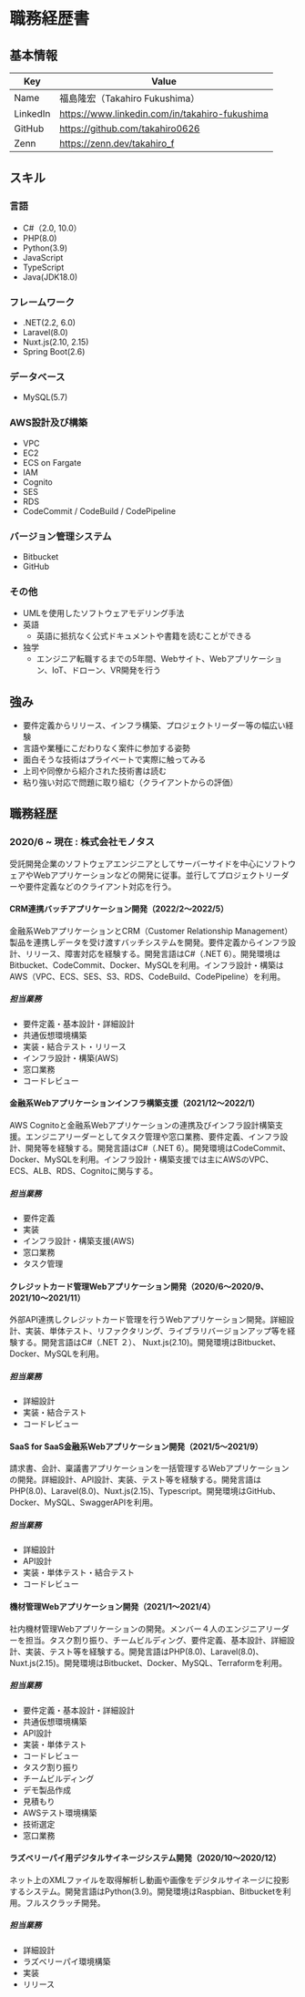 # 職務経歴書
## 基本情報
| Key | Value |
| ---- | ---- |
| Name | 福島隆宏（Takahiro Fukushima） |
| LinkedIn | https://www.linkedin.com/in/takahiro-fukushima| 
| GitHub | https://github.com/takahiro0626 |
| Zenn | https://zenn.dev/takahiro_f |

## スキル
### 言語
* C#（2.0, 10.0）
* PHP(8.0)
* Python(3.9)
* JavaScript
* TypeScript
* Java(JDK18.0)
### フレームワーク
* .NET(2.2, 6.0)
* Laravel(8.0)
* Nuxt.js(2.10, 2.15)
* Spring Boot(2.6)
### データベース
* MySQL(5.7)
### AWS設計及び構築
* VPC
* EC2
* ECS on Fargate
* IAM
* Cognito
* SES
* RDS
* CodeCommit / CodeBuild / CodePipeline
### バージョン管理システム
* Bitbucket
* GitHub
### その他
* UMLを使用したソフトウェアモデリング手法
* 英語
    * 英語に抵抗なく公式ドキュメントや書籍を読むことができる
* 独学
    * エンジニア転職するまでの5年間、Webサイト、Webアプリケーション、IoT、ドローン、VR開発を行う

## 強み
* 要件定義からリリース、インフラ構築、プロジェクトリーダー等の幅広い経験
* 言語や業種にこだわりなく案件に参加する姿勢
* 面白そうな技術はプライベートで実際に触ってみる
* 上司や同僚から紹介された技術書は読む
* 粘り強い対応で問題に取り組む（クライアントからの評価）

## 職務経歴
### 2020/6 ~ 現在 : 株式会社モノタス
受託開発企業のソフトウェアエンジニアとしてサーバーサイドを中心にソフトウェアやWebアプリケーションなどの開発に従事。並行してプロジェクトリーダーや要件定義などのクライアント対応を行う。

#### CRM連携バッチアプリケーション開発（2022/2〜2022/5）
金融系WebアプリケーションとCRM（Customer Relationship Management）製品を連携しデータを受け渡すバッチシステムを開発。要件定義からインフラ設計、リリース、障害対応を経験する。開発言語はC#（.NET 6）。開発環境はBitbucket、CodeCommit、Docker、MySQLを利用。インフラ設計・構築はAWS（VPC、ECS、SES、S3、RDS、CodeBuild、CodePipeline）を利用。

##### 担当業務
* 要件定義・基本設計・詳細設計
* 共通仮想環境構築
* 実装・結合テスト・リリース
* インフラ設計・構築(AWS)
* 窓口業務
* コードレビュー

#### 金融系Webアプリケーションインフラ構築支援（2021/12〜2022/1）
AWS Cognitoと金融系Webアプリケーションの連携及びインフラ設計構築支援。エンジニアリーダーとしてタスク管理や窓口業務、要件定義、インフラ設計、開発等を経験する。開発言語はC#（.NET 6）。開発環境はCodeCommit、Docker、MySQLを利用。インフラ設計・構築支援では主にAWSのVPC、ECS、ALB、RDS、Cognitoに関与する。

##### 担当業務
* 要件定義
* 実装
* インフラ設計・構築支援(AWS)
* 窓口業務
* タスク管理

#### クレジットカード管理Webアプリケーション開発（2020/6〜2020/9、2021/10〜2021/11）
外部API連携しクレジットカード管理を行うWebアプリケーション開発。詳細設計、実装、単体テスト、リファクタリング、ライブラリバージョンアップ等を経験する。開発言語はC#（.NET ２）、 Nuxt.js(2.10)。開発環境はBitbucket、Docker、MySQLを利用。

##### 担当業務
* 詳細設計
* 実装・結合テスト
* コードレビュー

#### SaaS for SaaS金融系Webアプリケーション開発（2021/5〜2021/9）
請求書、会計、稟議書アプリケーションを一括管理するWebアプリケーションの開発。詳細設計、API設計、実装、テスト等を経験する。開発言語はPHP(8.0)、Laravel(8.0)、Nuxt.js(2.15)、Typescript。開発環境はGitHub、Docker、MySQL、SwaggerAPIを利用。

##### 担当業務
* 詳細設計
* API設計
* 実装・単体テスト・結合テスト
* コードレビュー

#### 機材管理Webアプリケーション開発（2021/1〜2021/4）
社内機材管理Webアプリケーションの開発。メンバー４人のエンジニアリーダーを担当。タスク割り振り、チームビルディング、要件定義、基本設計、詳細設計、実装、テスト等を経験する。開発言語はPHP(8.0)、Laravel(8.0)、Nuxt.js(2.15)。開発環境はBitbucket、Docker、MySQL、Terraformを利用。

##### 担当業務
* 要件定義・基本設計・詳細設計
* 共通仮想環境構築
* API設計
* 実装・単体テスト
* コードレビュー
* タスク割り振り
* チームビルディング
* デモ製品作成
* 見積もり
* AWSテスト環境構築
* 技術選定
* 窓口業務

#### ラズベリーパイ用デジタルサイネージシステム開発（2020/10〜2020/12）
ネット上のXMLファイルを取得解析し動画や画像をデジタルサイネージに投影するシステム。開発言語はPython(3.9)。開発環境はRaspbian、Bitbucketを利用。フルスクラッチ開発。

##### 担当業務
* 詳細設計
* ラズベリーパイ環境構築
* 実装
* リリース

